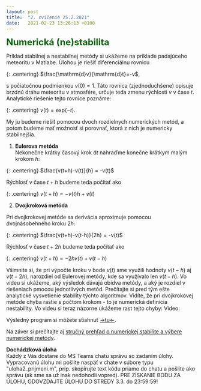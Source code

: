 ```yaml
---
layout: post
title:  "2. cvičenie 25.2.2021"
date:   2021-02-23 13:26:13 +0100
---
```

<!--
Na prvých dvoch prednáškach ste preberali základy numerických metód a vyjasnili ste si pojmy ako reprezentácia čísel v počítači, typy chýb pri riešení numerických úloh, korektnosť, podmienenosť úlohy a numerická stabilita. 
Na tomto cvičení si na príkladoch demonštrujeme niektoré z týchto poznatkov. <br>


Na začiatok si pripomeňme, že zdroje chýb pri numerických metódach sa  sa všeobecne delia na
- chyby vstupných dát (napr. chyby nameraných dát, ktoré potom zadávame do kódu, alebo chyba modelu reality)
- chyby metódy (truncation errors)
- zaokrúhľovacie chyby (roundoff errors).

<span style="color:DarkGreen"> <font size="+2"><b>Chyba metódy</b></font></span><br>
Odvodenie rádu metódy pre metódy aproximácie derivácie ste si ukázali na prednáške. V rámci opakovania si ukážeme, ako odvodiť rád metódy soprednej aproximácie prvej derivácie funkcie $f$:

{: .centering}
$f'(x)\sim\frac{f(x+h)-f(x)}{h}$

Rád metódy je rovný mocnine konečneho krátkeho kroku $h$, ktorý nahrádza nekonečne krátky krok. 
Urobíme Taylorov rozvoj členu $f(x+h)$: 

{: .centering}
$f'(x)\sim\frac{f(x+h)-f(x)}{h}\sim\frac{f(x)+h\frac{f'(x)}{1!}+h^2\frac{f''(x)}{2!}+h^3\frac{f'''(x)}{3!}-f(x)}{h}$

{: .centering}
$f'(x)\sim\frac{f(x+h)-f(x)}{h}\sim f'(x)+h\frac{f{''}(x)}{2!}+h^2\frac{f{'''}(x)}{3!}$

V tomto prípade vidíme, že metóda je prvého rádu, pretože člen s najnižšou mocninou, ktorý nám po Taylorovom rozvoji ostal je úmerný $h^1$. Je potrebné si uvedomiť, že krok $h$ je veľmi malý, preto členy s vyššími mocninami h  
TIP: Pri rozvoji si dajte pozor, do koľkých členov daný výraz rozviniete. Ak sa Vám všetky výrazy s $h$ pri aritmetických úpravach vyrušia, je potrebné sa vrátiť na začiatok, a rozvinúť Taylora do viacerých členov.

<span style="color:DarkGreen"><font size="+2"><b>Strojové epsilon</b></font></span><br>

Nasledujúce video obsahuje ukážku strojového epsilon v Matlabe a program na jeho odhad:<br>

<span style="color:DarkGreen"><b><font size="+2">Zaokrúhľovacie chyby</font> </b></span><br>
Na nasledujúcom príklade si ukážeme, ako sa zvýši relatívna chyba výpočtu, ak od seba odpočítame podobne veľké čísla. Majme čísla

{: .centering}
$x = 1.32483726$

{: .centering}
$y = 1.32483357$


Predstavme si, že tieto čísla môžeme ukladať len s presnosťou na 9 desatinných miest. 
Vezmime si napr. číslo x. To sme mohli získať zaokrúhlením čísel $1.324837255$, $1.324837256$, $1.324837257$, $1.324837258$, $1.324837259$, $1.324837260$,$1.324837261$,$1.324837262$, $1.324837263$, $1.324837264$ (a ďalšími číslami, ktoré by mali väčší počet desatinných miest než 10). Najvǎčší rozdiel by vznikol pri zaokrúhľovaní čísla $1.324837255$, pretože absolútna chyba
 (Keďže robíme len odhad, zanedbáme zaokrúhlenie z, ktoré by bolo pri našom odhade chyby zanedbateľné)
Relatívnu chybu odhadneme tým najväčśim rozdielom teda 

{: .centering}
$\delta x = 1.32483726-1.32483726=5\times10^{-9}$

Odhad relatívnej chyby potom môžeme vypočítať ako
{: .centering}
$\delta x = 1.32483726-1.32483726=5\times10^{-9}$

To isté platí pre y, t.j. $A(y) = 5\times10^{-9}$, $\delta y = 5\times10^{-9}$. Vykonajme teraz rozdiel 

{: .centering}
$x - y  = 1.32483726 - 1.32483357 = 4 \times 10^{-6}$

Odhad relatívnej chyba tohto rozdielu sa dá vypočítať ako
\delta(x-y)=\frac{A(x)+A(y)}{|x-y|}=\frac{d}{d}= 


Všimnime si, že v rámci jedinej opeŕacie sme prešli z relatívnej presnosti na oveľa nižšiu relatívnu prenosť !

-->
<span style="color:DarkGreen"><b><font size="+2">Numerická (ne)stabilita</font></b></span><br>

Príklad stabilnej a nestabilnej metódy si ukážeme na príklade padajúceho meteoritu v Matlabe. Úlohou je riešiť diferenciálnu rovnicu

{: .centering}
$\frac{\mathrm{d}v}{\mathrm{d}t}=-v$, 

s počiatočnou podmienkou $v(0)=1$. Táto rovnica (zjednoduchšene) opisuje brzdnú dráhu meteoritu v atmosfére, určuje teda zmenu rýchlosti $v$ v čase $t$.
Analytické riešenie tejto rovnice poznáme:

{: .centering}
$v(t) =\mathrm{exp}(-t)$.

My ju budeme riešiť pomocou dvoch rozdielnych numerických metód, a potom budeme mať možnosť si porovnať, ktorá z nich je numericky stabilnejšia.<br>


1. <b>Eulerova metóda</b> <br>
Nekonečne krátky časový krok $\mathrm{d}t$ nahraďme konečne krátkym malým krokom $h$:<br>

{: .centering}
$\frac{v(t+h)-v(t)}{h} = -v(t)$

Rýchlosť v čase $t+h$ budeme teda počítať ako

{: .centering}
$v(t+h) = -v(t)h+v(t)$

2. <b>Dvojkroková metóda</b> <br>

Pri dvojkrokovej metóde sa derivácia aproximuje pomocou dvojnásobehného kroku $2h$:<br>

{: .centering}
$\frac{v(t+h)-v(t-h)}{2h} = -v(t)$

Rýchlosť v čase $t+2h$ budeme teda počítať ako

{: .centering}
$v(t+h)= -2h v(t)+v(t-h)$
 
Všimnite si, že pri výpočte kroku v bode $v(t)$ sme využili hodnoty $v(t-h)$ aj $v(t-2h)$, narozdiel od Eulerovej metódy, kde sa využívalo len $v(t-h)$. 
Vo videu si ukážeme, aký výsledok dávajú obidva metódy, a aký je rozdiel v riešeniach pmocou jednotlivých metód. Prečítajte si pred tým ešte analytické vysvetlenie stability týchto algoritmov. Vidíte, že pri dvojkrokovej metóde chyba rastie s počtom krokom - to je numerická definícia nestability.
Vo videu si teraz názorne ukážeme rast tejto chyby: 
Video:


Výsledný program si môžete stiahnuť [->tu<-]().

Na záver si prečítajte aj [stručný prehľad o numerickej stabilite a výbere numerickej metódy](http://kfe.fjfi.cvut.cz/~matysma4/nme/cv02/priklad21.pdf).
<br>


<b>Dochádzková úloha</b><br>
Každý z Vás dostane do MS Teams chatu správu so zadaním úlohy. Vypracovanú úlohu mi pošlite naspäť v chate v súbore typu "uloha2_prijmeni.m", príp. skopírujte text kódu priamo do chatu a pošlite ako správu (ak sme sa už inak nedohodli vopred).
PRE ZÍSKANIE BODU ZA ÚLOHU, ODOVZDAJTE ÚLOHU DO STREDY 3.3. do 23:59:59!

